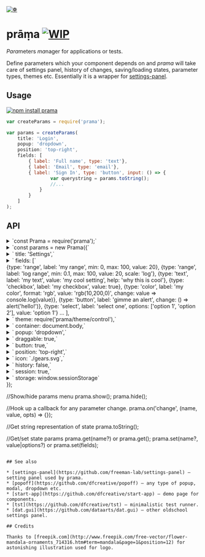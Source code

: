 [![❁](https://dfcreative.github.io/prama/logo.png "❁")](https://dfcreative.github.io/prama)

# prāṃa [![WIP](https://img.shields.io/badge/Work%20in%20progress--green.svg)](http://github.com/badges/stability-badges)

<em>Para</em>meters <em>ma</em>nager for applications or tests.

Define parameters which your component depends on and _prama_ will take care of settings panel, history of changes, saving/loading states, parameter types, themes etc. Essentially it is a wrapper for [settings-panel](https://github.com/dfcreative/settings-panel).

## Usage

[![npm install prama](https://nodei.co/npm/prama.png?mini=true)](https://npmjs.org/package/prama/)

```js
var createParams = require('prama');

var params = createParams(
	title: 'Login',
	popup: 'dropdown',
	position: 'top-right',
	fields: [
		{ label: 'Full name', type: 'text'},
		{ label: 'Email', type: 'email'},
		{ label: 'Sign In', type: 'button', input: () => {
				var querystring = params.toString();
				//...
			}
		}
	]
);
```

## API

<details><summary>`const Prama = require('prama');`</summary>
Require Prama class instance.</details>
<details><summary>`const params = new Prama({`</summary>
Create parameters manager instance based off options.</details>
<details><summary>`	title: 'Settings',`</summary>
Menu title</details>

<details><summary>`	fields: [`</summary>
List or object of fields, see settings-panel for fields specification
Prama adds `save` and `order` field properties</details>
		{type: 'range', label: 'my range', min: 0, max: 100, value: 20},
		{type: 'range', label: 'log range', min: 0.1, max: 100, value: 20, scale: 'log'},
		{type: 'text', label: 'my text', value: 'my cool setting', help: 'why this is cool'},
		{type: 'checkbox', label: 'my checkbox', value: true},
		{type: 'color', label: 'my color', format: 'rgb', value: 'rgb(10,200,0)', change: value => console.log(value)},
		{type: 'button', label: 'gimme an alert', change: () => alert('hello!')},
		{type: 'select', label: 'select one', options: ['option 1', 'option 2'], value: 'option 1'}
		...
	],

<details><summary>`	theme: require('prama/theme/control'),`</summary>
Theme, see theme folder</details>

<details><summary>`	container: document.body,`</summary>
Container element to place panel and button</details>

<details><summary>`	popup: 'dropdown',`</summary>
Popup - type string, options or true/false</details>

<details><summary>`	draggable: true,`</summary>
Make panel draggable - true, false or handle selector</details>

<details><summary>`	button: true,`</summary>
Create settings menu button</details>

<details><summary>`	position: 'top-right',`</summary>
Position of a button</details>

<details><summary>`	icon: `./gears.svg`,`</summary>
Svg to use for a menu icon</details>

<details><summary>`	history: false,`</summary>
Reflect state in url</details>

<details><summary>`	session: true,`</summary>
Save/load state between sessions, on load is overridden by history</details>

<details><summary>`	storage: window.sessionStorage`</summary>
Default storage</details>
});

//Show/hide params menu
prama.show();
prama.hide();

//Hook up a callback for any parameter change.
prama.on('change', (name, value, opts) => {});

//Get string representation of state
prama.toString();

//Get/set state params
prama.get(name?) or prama.get();
prama.set(name?, value|options?) or prama.set(fields);
```

## See also

* [settings-panel](https://github.com/freeman-lab/settings-panel) — setting panel used by prama.
* [popoff](https://github.com/dfcreative/popoff) — any type of popup, modal, dropdown etc.
* [start-app](https://github.com/dfcreative/start-app) — demo page for components.
* [tst](https://github.com/dfcreative/tst) — minimalistic test runner.
* [dat.gui](https://github.com/dataarts/dat.gui) — other oldschool settings panel.

## Credits

Thanks to [freepik.com](http://www.freepik.com/free-vector/flower-mandala-ornaments_714316.htm#term=mandala&page=1&position=12) for astonishing illustration used for logo.